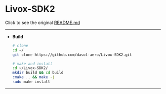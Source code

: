# Livox-SDK2

Click to see the original [README.md](./README_ORIGINAL.md)

---

- **Build**

  ```bash
  # clone
  cd ~/
  git clone https://github.com/dasol-aero/Livox-SDK2.git

  # make and install
  cd ~/Livox-SDK2/
  mkdir build && cd build
  cmake .. && make -j
  sudo make install
  ```

---
